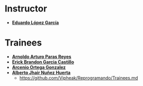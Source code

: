 ﻿# Instructor

* **[Eduardo López García](https://github.com/Vipheak)**

# Trainees

* **[Arnoldo Arturo Paras Reyes](https://github.com/ArnoldoParas)**
* **[Erick Brandon Garcia Castillo](https://github.com/erickbgc)**
* **[Arcenio Ortega Gonzalez](https://github.com/Arce45)**
* **[Alberto Jhair Nuñez Huerta](https://github.com/Jhair374)**
  * https://github.com/Vipheak/Reprogramando/Trainees.md
